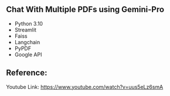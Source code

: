 ## Chat With Multiple PDFs using Gemini-Pro
- Python 3.10
- Streamlit
- Faiss
- Langchain
- PyPDF
- Google API

## Reference:
Youtube Link: https://www.youtube.com/watch?v=uus5eLz6smA
